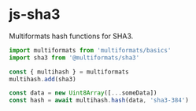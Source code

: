 # js-sha3

Multiformats hash functions for SHA3.

```js
import multiformats from 'multiformats/basics'
import sha3 from '@multiformats/sha3'

const { multihash } = multiformats
multihash.add(sha3)

const data = new Uint8Array([...someData])
const hash = await multihash.hash(data, 'sha3-384')
```
